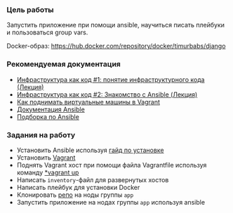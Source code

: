 ### Цель работы 
Запустить приложение при помощи ansible, научиться писать плейбуки и пользоваться group vars.  

Docker-образ: https://hub.docker.com/repository/docker/timurbabs/django

### Рекомендуемая документация

- [Инфраструктура как код #1: понятие инфраструктурного кода (Лекция)](https://www.youtube.com/watch?v=RS9fAJM0tf0&ab_channel=DeusOps)
- [Инфраструктура как код #2: Знакомство с Ansible (Лекция)](https://youtu.be/GFL6-DlSQH0)
- [Как поднимать виртуальные машины в Vagrant](https://www.youtube.com/watch?v=dgm5MtCcIMs&t=5150s)
- [Документация Ansible](https://docs.ansible.com/ansible/latest/user_guide/index.html#writing-tasks-plays-and-playbooks)
- [Подборка по Ansible](https://gitlab.com/deusops/lessons/documentation/ansible)

### Задания на работу  
- Установить Ansible используя [гайд по установке](https://docs.ansible.com/ansible/latest/installation_guide/intro_installation.html)  
- Установить [Vagrant](https://developer.hashicorp.com/vagrant/downloads)  
- Поднять Vagrant хост при помощи файла Vagrantfile используя команду [*vagrant up](https://drive.google.com/drive/u/0/folders/1Ev8N8LijxNR2npEwhoUFlxBuznf--ujP)
- Написать `inventory`-файл для развернутых хостов  
- Написать плейбук для установки Docker  
- Клонировать [репо](https://github.com/mdn/django-locallibrary-tutorial) на ноды группы `app`   
- Запустить приложение на нодах группы `app` используя ansible
